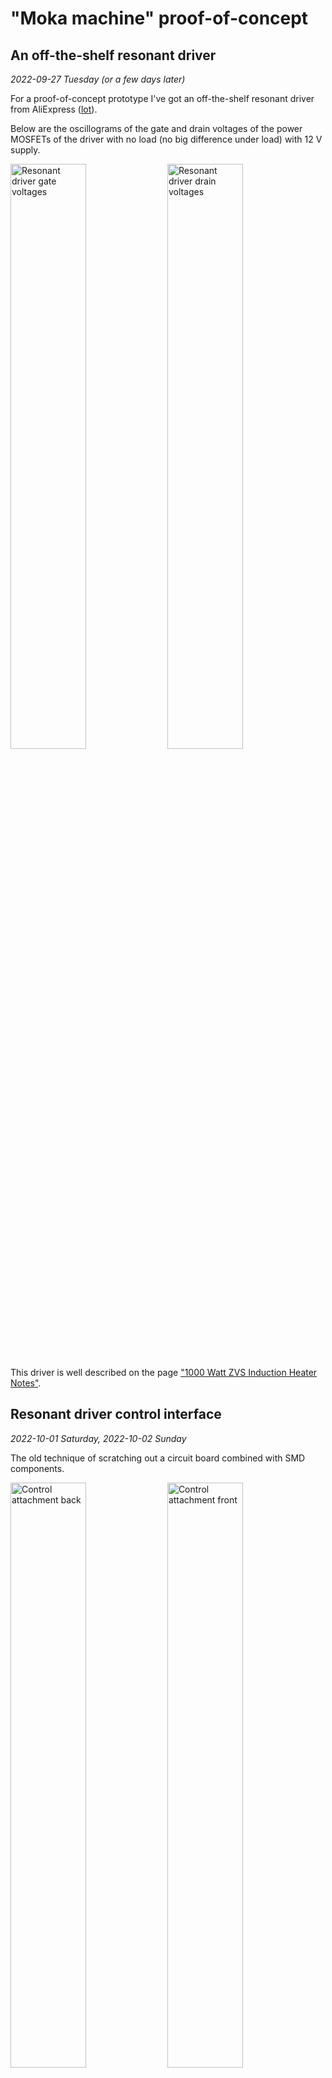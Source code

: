 # "Moka machine" proof-of-concept

## An off-the-shelf resonant driver

_2022-09-27 Tuesday (or a few days later)_

For a proof-of-concept prototype I've got an off-the-shelf resonant driver from AliExpress ([lot](https://www.aliexpress.com/item/33010919113.html)).

Below are the oscillograms of the gate and drain voltages of the power MOSFETs of the driver with no load (no big difference under load) with 12 V supply.

<p width="100%">
<img width="49%" alt="Resonant driver gate voltages" src="images/001%20Resonant driver%20gate%20voltage.png">
<img width="49%" alt="Resonant driver drain voltages" src="images/002%20Resonant driver%20drain%20voltage.png">
</p>

This driver is well described on the page ["1000 Watt ZVS Induction Heater Notes"](https://spaco.org/Blacksmithing/ZVSInductionHeater/1000WattZVSInductionHeaterNotes.htm).

## Resonant driver control interface

_2022-10-01 Saturday, 2022-10-02 Sunday_

The old technique of scratching out a circuit board combined with SMD components.

<p width="100%">
<img width="49%" alt="Control attachment back" src="images/003%20IMG_4103.jpeg">
<img width="49%" alt="Control attachment front" src="images/004%20IMG_4104.jpeg">
</p>

<p width="100%">
<img width="49%" alt="Control attachment installed" src="images/005%20IMG_4105.jpeg">
<img width="49%" alt="Control attachment connector" src="images/006%20IMG_4106.jpeg">
</p>

And the new coil made of 4x1 mm² "audio" cable, unfinished. The cross-section of the pipe of the original coil is around 10 mm².

![The new coil, unfinished](images/007%20IMG_4107.jpeg)

## The new coil

_2022-10-03 Monday_

An attempt to boil a tiny amount of water with the coil. With the supply voltage of 15 V the current consumption is 4.47 A, about 67 W. The water heated up to 50℃.

![The new coil test](images/008%20IMG_4108.jpeg)

During the test I've realized that the coil wire near the mounting points is too loose and may create an undesired loop with extra inductance. Before closing the lab for the night, I had mounted the coil in a better way.

![A better way to mount the coil](images/009%20IMG_4109.jpeg)

## A super rough estimation of power at higher supply voltages

_2022-10-04 Tuesday_

<details>
<summary>
Shouldn't have even attempted it
</summary>

![A super rough estimation of power at higher supply voltages](images/010%20IMG_4112.jpeg)

</details>

Difficult to make a prediction, but my slightly educated guess is that at 24 V a 400 W power supply should be sufficient for this contraption.

## Ways to achieve higher power

_2022-10-05 Wednesday_

Those 67 W with 15 V x 4.47 A input is close to the current limit of my lab PSU, so I wouldn't be able to just raise the voltage to achieve (much) higher output power. I have two of PSUs, though. With some further modification of the driver circuit, a split PSU may be used to power it, thus doubling the output power.

![Resonant driver Split PSU](images/011%20Resonant%20driver%20split%20PSU.png)

Or I could use some balancing resistors and just connect the two PSUs in parallel.

## Closed loop control

_2022-10-08 Saturday_

I implemented some basic (bang-bang with a deadband) closed loop control logic in the firmware and ran a test.

At first, the program was stopping when the resonant converter was turning on or off. Trying to fight this I put ferrite rings on the longest wires coming to the NCIR thermometer and the resonant converter.

![Pico attached to the NCIR thermometer and the resonant converter](images/012%20IMG_4119.jpeg)

That didn't have sufficient effect, so I had to use stronger countermeasures...

![A test set-up with closed loop control](images/013%20IMG_4117.jpeg)

After which some stability was achieved and I could keep the target (a steel steaming pitcher) at a set temperature.

Maybe not very spectacular, but here is [a short video](https://odysee.com/@werediver:d/moka-machine-01:7?r=EgVnnPDpYAySnwJ9STYyvCuVqFXdCxUz).

